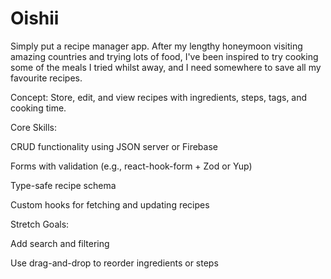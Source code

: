 # Oishii
Simply put a recipe manager app. After my lengthy honeymoon visiting amazing countries and trying lots of food, I've been inspired to try cooking some of the meals I tried whilst away, and I need somewhere to save all my favourite recipes.


Concept: Store, edit, and view recipes with ingredients, steps, tags, and cooking time.

Core Skills:

CRUD functionality using JSON server or Firebase

Forms with validation (e.g., react-hook-form + Zod or Yup)

Type-safe recipe schema

Custom hooks for fetching and updating recipes

Stretch Goals:

Add search and filtering

Use drag-and-drop to reorder ingredients or steps